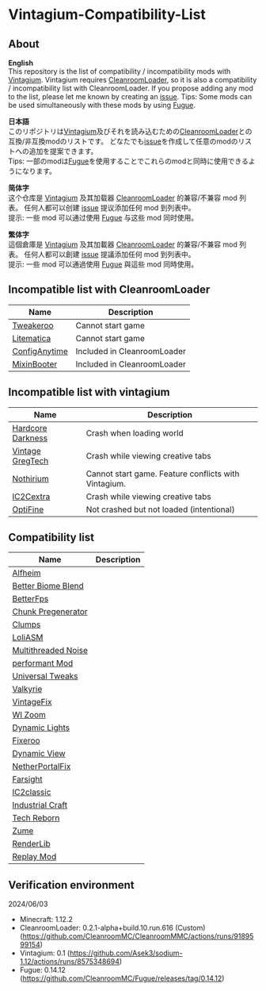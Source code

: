 # Vintagium-Compatibility-List
## About  
**English**  
This repository is the list of compatibility / incompatibility mods with [Vintagium](https://github.com/Asek3/sodium-1.12). Vintagium requires [CleanroomLoader](https://github.com/CleanroomMC/CleanroomMMC), so it is also a compatibility / incompatibility list with CleanroomLoader. If you propose adding any mod to the list, please let me known by creating an [issue](https://github.com/daizu-007/Vintagium-Compatibility-List/issues).
Tips: Some mods can be used simultaneously with these mods by using [Fugue](https://github.com/CleanroomMC/Fugue).
  
**日本語**  
このリポジトリは[Vintagium](https://github.com/Asek3/sodium-1.12)及びそれを読み込むための[CleanroomLoader](https://github.com/CleanroomMC/CleanroomMMC)との互換/非互換modのリストです。
どなたでも[issue](https://github.com/daizu-007/Vintagium-Compatibility-List/issues)を作成して任意のmodのリストへの追加を提案できます。  
Tips: 一部のmodは[Fugue](https://github.com/CleanroomMC/Fugue)を使用することでこれらのmodと同時に使用できるようになります。  
  
**简体字**  
这个仓库是 [Vintagium](https://github.com/Asek3/sodium-1.12) 及其加载器 [CleanroomLoader](https://github.com/CleanroomMC/CleanroomMMC) 的兼容/不兼容 mod 列表。 任何人都可以创建 [issue](https://github.com/daizu-007/Vintagium-Compatibility-List/issues) 提议添加任何 mod 到列表中。  
提示: 一些 mod 可以通过使用 [Fugue](https://github.com/CleanroomMC/Fugue) 与这些 mod 同时使用。 
  
**繁体字**  
這個倉庫是 [Vintagium](https://github.com/Asek3/sodium-1.12) 及其加載器 [CleanroomLoader](https://github.com/CleanroomMC/CleanroomMMC) 的兼容/不兼容 mod 列表。 任何人都可以創建 [issue](https://github.com/daizu-007/Vintagium-Compatibility-List/issues) 提議添加任何 mod 到列表中。  
提示: 一些 mod 可以通過使用 [Fugue](https://github.com/CleanroomMC/Fugue) 與這些 mod 同時使用。  
  
## Incompatible list with CleanroomLoader
|Name|Description|
|----|----|
|[Tweakeroo](https://masa.dy.fi/mcmods/client_mods/)|Cannot start game|
|[Litematica](https://masa.dy.fi/mcmods/client_mods/)|Cannot start game|
|[ConfigAnytime](https://www.curseforge.com/minecraft/mc-mods/configanytime)|Included in CleanroomLoader|
|[MixinBooter](https://www.curseforge.com/minecraft/mc-mods/mixin-booter)|Included in CleanroomLoader|
  
## Incompatible list with vintagium
|Name|Description|
|----|----|
|[Hardcore Darkness](https://www.curseforge.com/minecraft/mc-mods/hardcore-darkness)|Crash when loading world|
|[Vintage GregTech](https://www.curseforge.com/minecraft/mc-mods/vintage-gregtech)|Crash while viewing creative tabs|
|[Nothirium](https://www.curseforge.com/minecraft/mc-mods/nothirium)|Cannot start game. Feature conflicts with Vintagium.|
|[IC2Cextra](https://www.curseforge.com/minecraft/mc-mods/ic2c-extras)|Crash while viewing creative tabs|
|[OptiFine](https://optifine.net/)|Not crashed but not loaded (intentional)|
  
## Compatibility list
|Name|Description|
|----|----|
|[Alfheim](https://www.curseforge.com/minecraft/mc-mods/alfheim-lighting-engine)||
|[Better Biome Blend](https://github.com/FionaTheMortal/better-biome-blend)||
|[BetterFps](https://www.curseforge.com/minecraft/mc-mods/betterfps)||
|[Chunk Pregenerator](https://www.curseforge.com/projects/267193)||
|[Clumps](https://www.curseforge.com/projects/256717)||
|[LoliASM](https://www.curseforge.com/projects/460609)||
|[Multithreaded Noise](https://www.curseforge.com/minecraft/mc-mods/multithreaded-noise)||
|[performant Mod](https://www.curseforge.com/projects/354143)||
|[Universal Tweaks](https://www.curseforge.com/projects/705000)||
|[Valkyrie](https://www.curseforge.com/projects/874067)||
|[VintageFix](https://www.curseforge.com/projects/871198)||
|[WI Zoom](https://www.curseforge.com/projects/349630)||
|[Dynamic Lights](https://www.curseforge.com/projects/227874)||
|[Fixeroo](https://www.curseforge.com/minecraft/mc-mods/xp-orb-clump)||
|[Dynamic View](https://www.curseforge.com/minecraft/mc-mods/dynamic-view)||
|[NetherPortalFix](https://www.curseforge.com/minecraft/mc-mods/netherportalfix)||
|[Farsight](https://www.curseforge.com/minecraft/mc-mods/farsight)||
|[IC2classic](https://www.curseforge.com/minecraft/mc-mods/ic2-classic)||
|[Industrial Craft](https://www.curseforge.com/minecraft/mc-mods/industrial-craft)||
|[Tech Reborn](https://www.curseforge.com/minecraft/mc-mods/techreborn)||
|[Zume](https://www.curseforge.com/minecraft/mc-mods/zume)||
|[RenderLib](https://www.curseforge.com/minecraft/mc-mods/renderlib)||
|[Replay Mod](https://www.replaymod.com/)||
  
## Verification environment
2024/06/03
- Minecraft: 1.12.2
- CleanroomLoader: 0.2.1-alpha+build.10.run.616 (Custom) (https://github.com/CleanroomMC/CleanroomMMC/actions/runs/9189599154)
- Vintagium: 0.1 (https://github.com/Asek3/sodium-1.12/actions/runs/8575348694)
- Fugue: 0.14.12 (https://github.com/CleanroomMC/Fugue/releases/tag/0.14.12)


